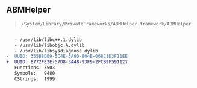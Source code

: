 ## ABMHelper

> `/System/Library/PrivateFrameworks/ABMHelper.framework/ABMHelper`

```diff

   - /usr/lib/libc++.1.dylib
   - /usr/lib/libobjc.A.dylib
   - /usr/lib/libsysdiagnose.dylib
-  UUID: 355B8DE9-5C4E-3A9D-B04B-068C1D3F11EE
+  UUID: E772FE2E-57D8-3A48-93F9-2FCB9F591127
   Functions: 3503
   Symbols:   9480
   CStrings:  1999

```
